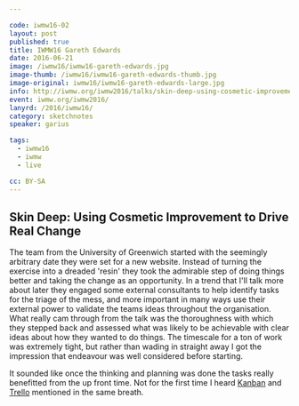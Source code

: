 ```yaml
---

code: iwmw16-02
layout: post
published: true
title: IWMW16 Gareth Edwards  
date: 2016-06-21
image: /iwmw16/iwmw16-gareth-edwards.jpg
image-thumb: /iwmw16/iwmw16-gareth-edwards-thumb.jpg
image-original: iwmw16/iwmw16-gareth-edwards-large.jpg
info: http://iwmw.org/iwmw2016/talks/skin-deep-using-cosmetic-improvement-drive-real-change/
event: iwmw.org/iwmw2016/
lanyrd: /2016/iwmw16/
category: sketchnotes
speaker: garius

tags:
  - iwmw16
  - iwmw
  - live

cc: BY-SA
---
```


## Skin Deep: Using Cosmetic Improvement to Drive Real Change ##

The team from the University of Greenwich started with the seemingly arbitrary date they were set for a new website. Instead of turning the exercise into a dreaded 'resin' they took the admirable step of doing things better and taking the change as an opportunity. In a trend that I'll talk more about later they engaged some external consultants to help identify tasks for the triage of the mess, and more important in many ways use their external power to validate the teams ideas throughout the organisation. What really cam through from the talk was the thoroughness with which they stepped back and assessed what was likely to be achievable with clear ideas about how they wanted to do things. The timescale for a ton of work was extremely tight, but rather than wading in straight away I got the impression that endeavour was well considered before starting.

It sounded like once the thinking and planning was done the tasks really benefitted from the up front time. Not for the first time I heard [Kanban](https://en.wikipedia.org/wiki/Kanban) and [Trello](https://trello.com) mentioned in the same breath.

